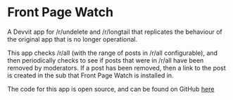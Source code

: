 # Front Page Watch

A Devvit app for /r/undelete and /r/longtail that replicates the behaviour of the original app that is no longer operational.

This app checks /r/all (with the range of posts in /r/all configurable), and then periodically checks to see if posts that were in /r/all have been removed by moderators. If a post has been removed, then a link to the post is created in the sub that Front Page Watch is installed in.

The code for this app is open source, and can be found on GitHub [here](https://github.com/fsvreddit/front-page-watch)
